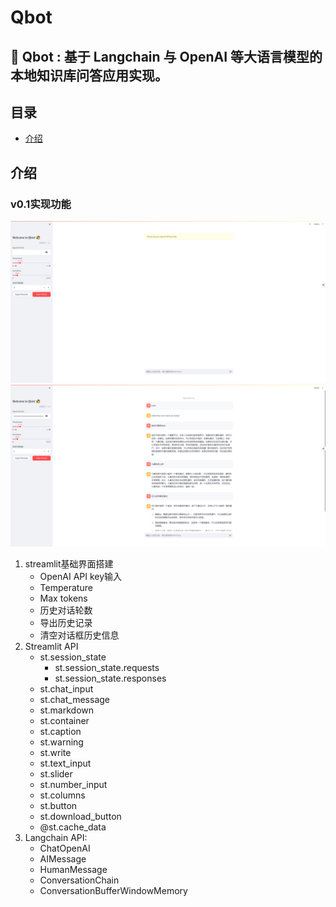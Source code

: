 # Qbot 

📃 **Qbot** :  基于 Langchain 与 OpenAI 等大语言模型的本地知识库问答应用实现。
---

## 目录
* [介绍](README.md#介绍)


## 介绍
### v0.1实现功能
![](image/qbot_homepage_v0.1.png)
![](image/qbot_talk_v0.1.png)
1. streamlit基础界面搭建
   - OpenAI API key输入
   - Temperature
   - Max tokens
   - 历史对话轮数
   - 导出历史记录
   - 清空对话框历史信息
2. Streamlit API
   - st.session_state
     - st.session_state.requests
     - st.session_state.responses
   - st.chat_input
   - st.chat_message
   - st.markdown
   - st.container
   - st.caption
   - st.warning
   - st.write
   - st.text_input
   - st.slider
   - st.number_input
   - st.columns
   - st.button
   - st.download_button
   - @st.cache_data
3. Langchain API:
   - ChatOpenAI
   - AIMessage
   - HumanMessage
   - ConversationChain
   - ConversationBufferWindowMemory